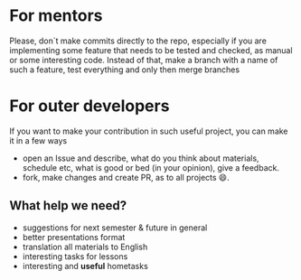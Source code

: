 # For mentors
Please, don`t make commits directly to the repo, especially if you are implementing some feature that needs to be tested and checked, as manual or some interesting code. Instead of that, make a branch with a name of such a feature, test everything and only then merge branches
# For outer developers
If you want to make your contribution in such useful project, you can make it in a few ways
- open an Issue and describe, what do you think about materials, schedule etc, what is good or bed (in your opinion), give a feedback.
- fork, make changes and create PR, as to all projects :smile:.
## What help we need?
- suggestions for next semester & future in general
- better presentations format
- translation all materials to English
- interesting tasks for lessons
- interesting and **useful** hometasks

